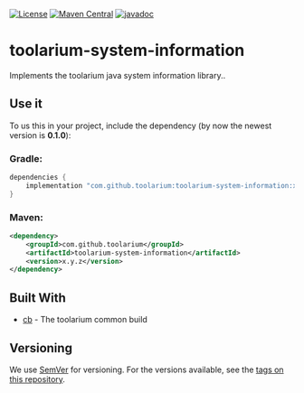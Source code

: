 [![License](https://img.shields.io/github/license/toolarium/toolarium-system-information)](https://github.com/toolarium/toolarium-system-information/blob/master/LICENSE)
[![Maven Central](https://img.shields.io/maven-central/v/com.github.toolarium/toolarium-system-information/0.1.0)](https://search.maven.org/artifact/com.github.toolarium/toolarium-system-information/0.1.0/jar)
[![javadoc](https://javadoc.io/badge2/com.github.toolarium/toolarium-system-information/javadoc.svg)](https://javadoc.io/doc/com.github.toolarium/toolarium-system-information)


# toolarium-system-information

Implements the toolarium java system information library..

## Use it

To us this in your project, include the dependency (by now the newest version is **0.1.0**):

### Gradle:

```groovy
dependencies {
    implementation "com.github.toolarium:toolarium-system-information:x.y.z"
}
```

### Maven:

```xml
<dependency>
    <groupId>com.github.toolarium</groupId>
    <artifactId>toolarium-system-information</artifactId>
    <version>x.y.z</version>
</dependency>
```


## Built With

* [cb](https://github.com/toolarium/common-build) - The toolarium common build

## Versioning

We use [SemVer](http://semver.org/) for versioning. For the versions available, see the [tags on this repository](https://github.com/toolarium/toolarium-system-information/tags).